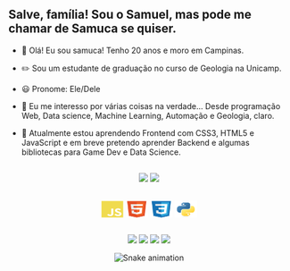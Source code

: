 ## Salve, família! Sou o Samuel, mas pode me chamar de Samuca se quiser.

- 👋 Olá! Eu sou samuca! Tenho 20 anos e moro em Campinas.

- ✏️ Sou um estudante de graduação no curso de Geologia na Unicamp.

- 😃 Pronome: Ele/Dele

- 👀 Eu me interesso por várias coisas na verdade... Desde programação Web, Data science, Machine Learning, Automação e Geologia, claro.

- 📕  Atualmente estou aprendendo Frontend com CSS3, HTML5 e JavaScript e em breve pretendo aprender Backend e algumas bibliotecas para Game Dev e Data Science.

##

<div align="center">

  <a href="https://github.com/thisissamuca/"></a>
  <img height="180em" src="https://github-readme-stats.vercel.app/api?username=thisissamuca&show_icons=true&theme=aura&include_all_commits=true&count_private=true&"/>
  <img height="180em" src="https://github-readme-stats.vercel.app/api/top-langs/?username=thisissamuca&layout=compact&langs_count=7&theme=aura"/>
  
  <div style="display: inline_block"><br>

  <img align="center" alt="Rafa-Js" height="30" width="40" src="https://raw.githubusercontent.com/devicons/devicon/master/icons/javascript/javascript-plain.svg">
  <img align="center" alt="Rafa-HTML" height="30" width="40" src="https://raw.githubusercontent.com/devicons/devicon/master/icons/html5/html5-original.svg">
  <img align="center" alt="Rafa-CSS" height="30" width="40" src="https://raw.githubusercontent.com/devicons/devicon/master/icons/css3/css3-original.svg">
  <img align="center" alt="Rafa-Python" height="30" width="40" src="https://raw.githubusercontent.com/devicons/devicon/master/icons/python/python-original.svg">

</div>

##

<div>

  <a href="https://github.com/thisissamuca/" target="_blank"><img src="https://img.shields.io/badge/GitHub-100000?style=for-the-badge&logo=github&logoColor=white" target="_blank"></a>
  <a href="https://www.instagram.com/samucaa.on/" target="_blank"><img src="https://img.shields.io/badge/-Instagram-%23E4405F?style=for-the-badge&logo=instagram&logoColor=white" target="_blank"></a>
  <a href = "mailto:augustto.sam3@gmail.com"><img src="https://img.shields.io/badge/-Gmail-%23333?style=for-the-badge&logo=gmail&logoColor=white" target="_blank"></a>
  <a href="https://www.linkedin.com/in/samuel-augusto-0462b1231/" target="_blank"><img src="https://img.shields.io/badge/-LinkedIn-%230077B5?style=for-the-badge&logo=linkedin&logoColor=white" target="_blank"></a> 
  
  ![Snake animation](https://github.com/thisissamuca/thisissamuca/blob/output/github-contribution-grid-snake.svg)
 
</div>

</div>
